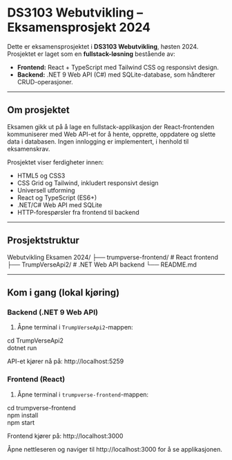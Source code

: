 # DS3103 Webutvikling – Eksamensprosjekt 2024

Dette er eksamensprosjektet i **DS3103 Webutvikling**, høsten 2024. Prosjektet er laget som en **fullstack-løsning** bestående av:

- **Frontend:** React + TypeScript med Tailwind CSS og responsivt design.  
- **Backend:** .NET 9 Web API (C#) med SQLite-database, som håndterer CRUD-operasjoner.

---

## Om prosjektet

Eksamen gikk ut på å lage en fullstack-applikasjon der React-frontenden kommuniserer med Web API-et for å hente, opprette, oppdatere og slette data i databasen. Ingen innlogging er implementert, i henhold til eksamenskrav.

Prosjektet viser ferdigheter innen:
- HTML5 og CSS3  
- CSS Grid og Tailwind, inkludert responsivt design  
- Universell utforming  
- React og TypeScript (ES6+)  
- .NET/C# Web API med SQLite  
- HTTP-forespørsler fra frontend til backend  

---

## Prosjektstruktur

Webutvikling Eksamen 2024/
├── trumpverse-frontend/ # React frontend
├── TrumpVerseApi2/ # .NET Web API backend
└── README.md

---

## Kom i gang (lokal kjøring)

### Backend (.NET 9 Web API)
1. Åpne terminal i `TrumpVerseApi2`-mappen:

cd TrumpVerseApi2  
dotnet run  

API-et kjører nå på: http://localhost:5259

### Frontend (React)
1. Åpne terminal i `trumpverse-frontend`-mappen:

cd trumpverse-frontend  
npm install  
npm start  

Frontend kjører på: http://localhost:3000

Åpne nettleseren og naviger til http://localhost:3000 for å se applikasjonen.
